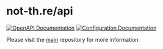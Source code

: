 # not-th.re/api

[![OpenAPI Documentation](https://img.shields.io/badge/OpenAPI-Documentation-5c6ac4?style=for-the-badge)](https://api.not-th.re)
[![Configuration Documentation](https://img.shields.io/badge/Configuration-Documentation-5c6ac4?style=for-the-badge)](https://docs.not-th.re)

Please visit the [main](https://github.com/not-three/main) repository for more information.
